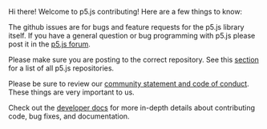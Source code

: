 Hi there! Welcome to p5.js contributing! Here are a few things to know:

The github issues are for bugs and feature requests for the p5.js library itself. If you have a general question or bug programming with p5.js please post it in the [p5.js forum](https://forum.processing.org/two/).

Please make sure you are posting to the correct repository. See this [section](https://github.com/processing/p5.js/blob/master/README.md#issues) for a list of all p5.js repositories.

Please be sure to review our [community statement and code of conduct](https://github.com/processing/p5.js/blob/master/CODE_OF_CONDUCT.md). These things are very important to us.

Check out the [developer docs](https://github.com/processing/p5.js/blob/master/developer_docs/README.md) for more in-depth details about contributing code, bug fixes, and documentation.
